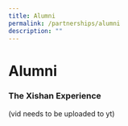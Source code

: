 ```yaml
---
title: Alumni
permalink: /partnerships/alumni
description: ""
---
```

# **Alumni**

### The Xishan Experience

(vid needs to be uploaded to yt)